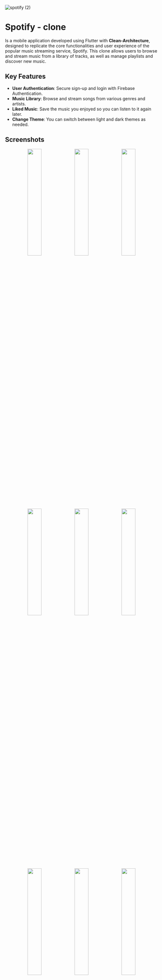 ![spotify (2)](https://github.com/user-attachments/assets/cbd6e2c1-7681-461b-a6e4-069819578748)
# Spotify - clone

Is a mobile application developed using Flutter with **Clean-Architecture**, designed to replicate the core functionalities and user experience of the popular music streaming service, Spotify. This clone allows users to browse and stream music from a library of tracks, as well as manage playlists and discover new music.

## Key Features

* **User Authentication**: Secure sign-up and login with Firebase Authentication.
* **Music Library**: Browse and stream songs from various genres and artists.
* **Liked Music**: Save the music you enjoyed so you can listen to it again later.
* **Change Theme**: You can switch between light and dark themes as needed.

## Screenshots

<p align="center">
  <img src="https://github.com/user-attachments/assets/b9f19976-44e1-4c06-918a-34f7797267fd" width="30%" />
  <img src="https://github.com/user-attachments/assets/6e924bcf-9338-443c-bd46-f5f9dd7e8c05" width="30%" />
  <img src="https://github.com/user-attachments/assets/d2e1d1ae-c97c-4866-9af6-2ad2495953eb" width="30%" />
</p>
<p align="center">
  <img src="https://github.com/user-attachments/assets/f8cb7aeb-601f-4e9d-94f9-1b7bc82b5e5b" width="30%" />
  <img src="https://github.com/user-attachments/assets/aa309c53-d37d-4298-ae3a-08232f591f9d" width="30%" />
  <img src="https://github.com/user-attachments/assets/44cb5095-2bb3-4382-bc49-fdaa8f54ccb3" width="30%" />
</p>
</p>
<p align="center">
  <img src="https://github.com/user-attachments/assets/a0294ccc-62fa-4e3e-a533-0a1d6b89ca8f" width="30%" />
  <img src="https://github.com/user-attachments/assets/effe9839-4cdd-4f16-a5e3-ced3416b2bcf" width="30%" />
  <img src="https://github.com/user-attachments/assets/534f760d-3bbf-435e-bd90-8d6fa475aafe" width="30%" />
</p>

## Dependencies Used
* **Firebase Auth**: To handle authentication within the project.
* **Firebase storage**: To store media files on the server.
* **Firebase Firestore**: To set up a database for the application.
* **Flutter Bloc**: To manage the application's state.
* **Hydrated Bloc**: To enable theme switching in the app.
* **Get It**: For dependency injection..
* **GetX**: For navigation within the app.
* **Just Audio**: To handle audio playback and loading.
